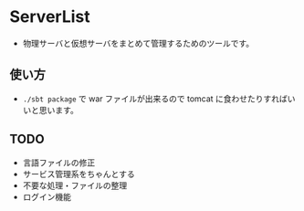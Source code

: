 # ServerList
* 物理サーバと仮想サーバをまとめて管理するためのツールです。

## 使い方
* `./sbt package` で war ファイルが出来るので tomcat に食わせたりすればいいと思います。

## TODO
* 言語ファイルの修正
* サービス管理系をちゃんとする
* 不要な処理・ファイルの整理
* ログイン機能
